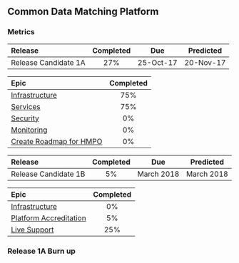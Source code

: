 ## Common Data Matching Platform
### Metrics

| Release |Completed  | Due | Predicted |
|:-----| :-----:|:-----:|:-----:|
|Release Candidate 1A  | 27% |25-Oct-17 | 20-Nov-17 |

| Epic |Completed  | 
|:-----| :-----:|
| [Infrastructure](https://jira.digital.homeoffice.gov.uk/browse/CDMP-83) | 75% | 
| [Services](https://jira.digital.homeoffice.gov.uk/browse/CDMP-85)|  75% | 
| [Security](https://jira.digital.homeoffice.gov.uk/browse/CDMP-86) | 0% |  
| [Monitoring](https://jira.digital.homeoffice.gov.uk/browse/CDMP-87) |  0% |
| [Create Roadmap for HMPO](https://jira.digital.homeoffice.gov.uk/browse/CDMP-80)|   0% |

| Release|Completed  | Due | Predicted |
|:-----| :-----:|:-----:|:-----:|
|Release Candidate 1B  | 5% | March 2018 | March 2018 |

| Epic |Completed  | 
|:-----| :-----:|
| [Infrastructure](https://jira.digital.homeoffice.gov.uk/browse/CDMP-83)  | 0% | 
| [Platform Accreditation](https://jira.digital.homeoffice.gov.uk/browse/CDMP-88) | 5% | 
| [Live Support](https://jira.digital.homeoffice.gov.uk/browse/CDMP-19)  | 25% | 


### Release 1A Burn up
<div id="chart"></div>
<script>
var chart = c3.generate({

data: {
x: 'x',
columns: [
['x', 1, 2, 3, 4, 5, 6,7],
['done', 15.3, 15, 0, 0, 0, 0, 0],
['to do', 42.8, 40, 0, 0, 0, 0, 0],
['required', 7, 16, 24, 32, 39, 47, 55],
],

type: 'bar',
types: {
required: 'line',
},


groups: [ 
['to do','done'] ] 
},

bindto: '#chart'

});
</script>

